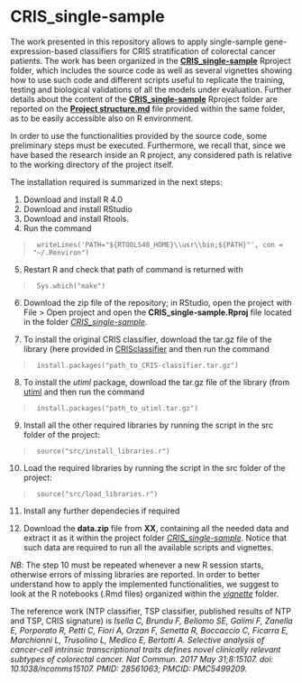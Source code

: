 # CRIS_single-sample

The work presented in this repository allows to apply single-sample gene-expression-based classifiers for CRIS stratification of colorectal cancer patients. The work has been organized in the [**CRIS_single-sample**](https://github.com/DEIB-GECO/CRIS_single-sample/tree/main/CRIS_single-sample) Rproject folder, which includes the source code as well as several vignettes showing how to use such code and different scripts useful to replicate the training, testing and biological validations of all the models under evaluation. Further details about the content of the [**CRIS_single-sample**](https://github.com/DEIB-GECO/CRIS_single-sample/tree/main/CRIS_single-sample) Rproject folder are reported on the [**Project structure.md**](https://github.com/DEIB-GECO/CRIS_single-sample/tree/main/CRIS_single-sample/Project_structure.md) file provided within the same folder, as to be easily accessible also on R environment.

In order to use the functionalities provided by the source code, some preliminary steps must be executed. Furthermore, we recall that, since we have based the research inside an R project, any considered path is relative to the working directory of the project itself. 

The installation required is summarized in the next steps:

1. Download and install R 4.0
2. Download and install RStudio
3. Download and install Rtools.
4. Run the command
	        
  > <code>    writeLines('PATH="${RTOOLS40_HOME}\\usr\\bin;${PATH}"', con = "~/.Renviron") </code>

5. Restart R and check that path of command is returned with
  
  > <code>    Sys.which("make") </code>

6. Download the zip file of the repository; in RStudio, open the project with File > Open project and open the **CRIS_single-sample.Rproj** file located in the folder [*CRIS_single-sample*](https://github.com/DEIB-GECO/CRIS_single-sample/tree/main/CRIS_single-sample).

7. To install the original CRIS classifier, download the tar.gz file of the library (here provided in [CRISclassifier](https://github.com/DEIB-GECO/CRIS_single-sample/blob/main/CRISclassifier_1.0.0.tar.gz) and then run the command

  > <code>	install.packages("path_to_CRIS-classifier.tar.gz") </code>
  
8. To install the *utiml* package, download the tar.gz file of the library (from [utiml](https://cran.r-project.org/src/contrib/Archive/utiml/utiml_0.1.6.tar.gz) and then run the command

  > <code>	install.packages("path_to_utiml.tar.gz") </code>

9. Install all the other required libraries by running the script in the src folder of the project:

  > <code>	source("src/install_libraries.r") </code>
  
10. Load the required libraries by running the script in the src folder of the project:

  > <code>    source("src/load_libraries.r") </code>

11. Install any further dependecies if required 

12. Download the **data.zip** file from **XX**, containing all the needed data and extract it as it within the project folder [*CRIS_single-sample*](https://github.com/DEIB-GECO/CRIS_single-sample/tree/main/CRIS_single-sample). Notice that such data are required to run all the available scripts and vignettes. 

*NB*: The step 10 must be repeated whenever a new R session starts, otherwise errors of missing libraries are reported. In order to better understand how to apply the implemented functionalities, we suggest to look at the R notebooks (.Rmd files) organized within the [*vignette*](https://github.com/DEIB-GECO/CRIS_single-sample/tree/main/CRIS_single-sample/vignette) folder.

The reference work (NTP classifier, TSP classifier, published results of NTP and TSP, CRIS signature) is *Isella C, Brundu F, Bellomo SE, Galimi F, Zanella E, Porporato R, Petti C, Fiori A, Orzan F, Senetta R, Boccaccio C, Ficarra E, Marchionni L, Trusolino L, Medico E, Bertotti A. Selective analysis of cancer-cell intrinsic transcriptional traits defines novel clinically relevant subtypes of colorectal cancer. Nat Commun. 2017 May 31;8:15107. doi: 10.1038/ncomms15107. PMID: 28561063; PMCID: PMC5499209.*
